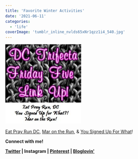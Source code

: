```yaml
---
title: 'Favorite Winter Activities'
date: '2021-06-11'
categories:
  - 'life'
coverImage: 'tumblr_inline_nvlds65xNr1qzz1i4_540.jpg'
---
```


![image](images/tumblr_inline_nvlds65xNr1qzz1i4_540.jpg)

[Eat Pray Run DC](http://eatprayrundc.com/), [Mar on the Run](http://marontherun.com/), & [You Signed Up For What](http://www.yousignedupforwhat.com/)!

**Connect with me!**

**[Twitter](http://twitter.com/kaleighcodes) | Instagram | [Pinterest](https://www.pinterest.com/kleach/) | [Bloglovin'](https://www.bloglovin.com/blogs/fittea-14492845)**
